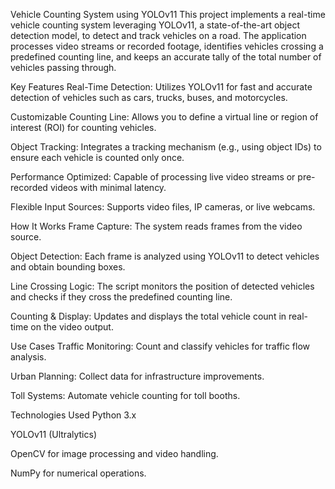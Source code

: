 Vehicle Counting System using YOLOv11
This project implements a real-time vehicle counting system leveraging YOLOv11, a state-of-the-art object detection model, to detect and track vehicles on a road. The application processes video streams or recorded footage, identifies vehicles crossing a predefined counting line, and keeps an accurate tally of the total number of vehicles passing through.

Key Features
Real-Time Detection: Utilizes YOLOv11 for fast and accurate detection of vehicles such as cars, trucks, buses, and motorcycles.

Customizable Counting Line: Allows you to define a virtual line or region of interest (ROI) for counting vehicles.

Object Tracking: Integrates a tracking mechanism (e.g., using object IDs) to ensure each vehicle is counted only once.

Performance Optimized: Capable of processing live video streams or pre-recorded videos with minimal latency.

Flexible Input Sources: Supports video files, IP cameras, or live webcams.

How It Works
Frame Capture: The system reads frames from the video source.

Object Detection: Each frame is analyzed using YOLOv11 to detect vehicles and obtain bounding boxes.

Line Crossing Logic: The script monitors the position of detected vehicles and checks if they cross the predefined counting line.

Counting & Display: Updates and displays the total vehicle count in real-time on the video output.

Use Cases
Traffic Monitoring: Count and classify vehicles for traffic flow analysis.

Urban Planning: Collect data for infrastructure improvements.

Toll Systems: Automate vehicle counting for toll booths.

Technologies Used
Python 3.x

YOLOv11 (Ultralytics)

OpenCV for image processing and video handling.

NumPy for numerical operations.
